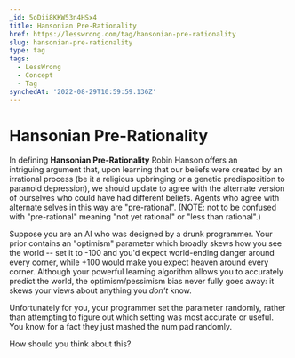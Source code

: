```yaml
---
_id: 5oDii8KKW53n4HSx4
title: Hansonian Pre-Rationality
href: https://lesswrong.com/tag/hansonian-pre-rationality
slug: hansonian-pre-rationality
type: tag
tags:
  - LessWrong
  - Concept
  - Tag
synchedAt: '2022-08-29T10:59:59.136Z'
---
```

# Hansonian Pre-Rationality

In defining **Hansonian Pre-Rationality** Robin Hanson offers an intriguing argument that, upon learning that our beliefs were created by an irrational process (be it a religious upbringing or a genetic predisposition to paranoid depression), we should update to agree with the alternate version of ourselves who could have had different beliefs. Agents who agree with alternate selves in this way are "pre-rational". (NOTE: not to be confused with "pre-rational" meaning "not yet rational" or "less than rational".)

Suppose you are an AI who was designed by a drunk programmer. Your prior contains an "optimism" parameter which broadly skews how you see the world -- set it to -100 and you'd expect world-ending danger around every corner, while +100 would make you expect heaven around every corner. Although your powerful learning algorithm allows you to accurately predict the world, the optimism/pessimism bias never fully goes away: it skews your views about anything you *don't* know.

Unfortunately for you, your programmer set the parameter randomly, rather than attempting to figure out which setting was most accurate or useful. You know for a fact they just mashed the num pad randomly.

How should you think about this?
